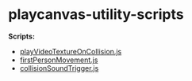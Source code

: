 # playcanvas-utility-scripts

**Scripts:**

- [playVideoTextureOnCollision.js](https://github.com/michael-collins/playcanvas-utility-scripts/blob/main/playVideoTextureOnCollision.js)
- [firstPersonMovement.js](https://github.com/michael-collins/playcanvas-utility-scripts/blob/main/firstPersonMovement.js)
- [collisionSoundTrigger.js](https://github.com/michael-collins/playcanvas-utility-scripts/blob/main/collisionSoundTrigger.js)
